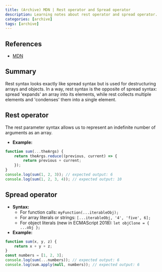 ```yaml
---
title: (Archive) MDN | Rest operator and Spread operator
description: Learning notes about rest operator and spread operator.
categories: [archive] 
tags: [archive] 
---
```


## References

- [MDN](https://developer.mozilla.org/en-US/)

## Summary

Rest syntax looks exactly like spread syntax but is used for destructuring arrays and objects. In a way, rest syntax is the opposite of spread syntax: spread 'expands' an array into its elements, while rest collects multiple elements and 'condenses' them into a single element.

## Rest operator

The rest parameter syntax allows us to represent an indefinite number of arguments as an array.

- **Example:**

```js
function sum(...theArgs) {
	return theArgs.reduce((previous, current) => {
		return previous + current;
	});
}
console.log(sum(1, 2, 3)); // expected output: 6
console.log(sum(1, 2, 3, 4)); // expected output: 10
```

## Spread operator

- **Syntax:**
  - For function calls: `myFunction(...iterableObj);`
  - For array literals or strings: `[...iterableObj, '4', 'five', 6];`
  - For object literals (new in ECMAScript 2018): `let objClone = { ...obj };`
- **Example:**

```js
function sum(x, y, z) {
	return x + y + z;
}
const numbers = [1, 2, 3];
console.log(sum(...numbers)); // expected output: 6
console.log(sum.apply(null, numbers)); // expected output: 6
```

